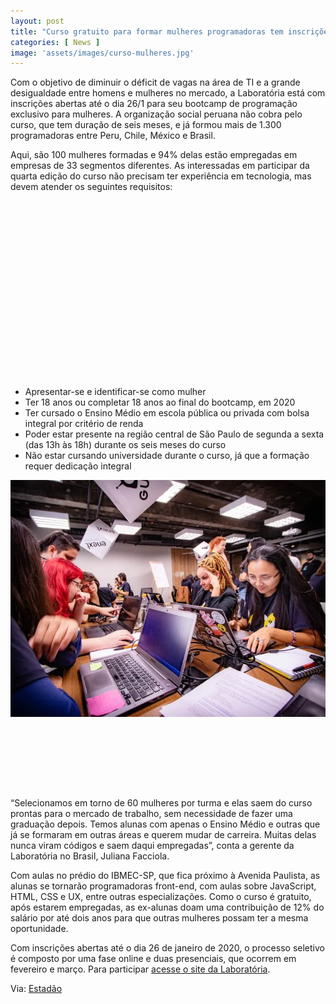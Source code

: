 ```yaml
---
layout: post
title: "Curso gratuito para formar mulheres programadoras tem inscrições abertas"
categories: [ News ]
image: 'assets/images/curso-mulheres.jpg'
---
```


Com o objetivo de diminuir o déficit de vagas na área de TI e a grande desigualdade entre homens e mulheres no mercado, a Laboratória está com inscrições abertas até o dia 26/1 para seu bootcamp de programação exclusivo para mulheres. A organização social peruana não cobra pelo curso, que tem duração de seis meses, e já formou mais de 1.300 programadoras entre Peru, Chile, México e Brasil.

Aqui, são 100 mulheres formadas e 94% delas estão empregadas em empresas de 33 segmentos diferentes. As interessadas em participar da quarta edição do curso não precisam ter experiência em tecnologia, mas devem atender os seguintes requisitos:

<!-- QUADRADO -->
<script async src="//pagead2.googlesyndication.com/pagead/js/adsbygoogle.js"></script>
<ins class="adsbygoogle"
style="display:inline-block;width:336px;height:280px"
data-ad-client="ca-pub-2838251107855362"
data-ad-slot="5351066970"></ins>
<script>
(adsbygoogle = window.adsbygoogle || []).push({});
</script>

+ Apresentar-se e identificar-se como mulher
+ Ter 18 anos ou completar 18 anos ao final do bootcamp, em 2020
+ Ter cursado o Ensino Médio em escola pública ou privada com bolsa integral por critério de renda
+ Poder estar presente na região central de São Paulo de segunda a sexta (das 13h às 18h) durante os seis meses do curso
+ Não estar cursando universidade durante o curso, já que a formação requer dedicação integral

![Curso](/assets/images/Bruno-Nakamura.jpg)

<!-- MINI ANÚNCIO -->
<script async src="//pagead2.googlesyndication.com/pagead/js/adsbygoogle.js"></script>
<!-- Games Root -->
<ins class="adsbygoogle"
style="display:inline-block;width:730px;height:95px"
data-ad-client="ca-pub-2838251107855362"
data-ad-slot="5351066970"></ins>
<script>
(adsbygoogle = window.adsbygoogle || []).push({});
</script>

“Selecionamos em torno de 60 mulheres por turma e elas saem do curso prontas para o mercado de trabalho, sem necessidade de fazer uma graduação depois. Temos alunas com apenas o Ensino Médio e outras que já se formaram em outras áreas e querem mudar de carreira. Muitas delas nunca viram códigos e saem daqui empregadas”, conta a gerente da Laboratória no Brasil, Juliana Facciola.

Com aulas no prédio do IBMEC-SP, que fica próximo à Avenida Paulista, as alunas se tornarão programadoras front-end, com aulas sobre JavaScript, HTML, CSS e UX, entre outras especializações. Como o curso é gratuito, após estarem empregadas, as ex-alunas doam uma contribuição de 12% do salário por até dois anos para que outras mulheres possam ter a mesma oportunidade.

Com inscrições abertas até o dia 26 de janeiro de 2020, o processo seletivo é composto por uma fase online e duas presenciais, que ocorrem em fevereiro e março. Para participar [acesse o site da Laboratória](https://economia.estadao.com.br/blogs/radar-do-emprego/curso-gratuito-para-formar-mulheres-programadoras-tem-inscricoes-abertas/).


<!-- RETANGULO LARGO 2 -->
<script async src="//pagead2.googlesyndication.com/pagead/js/adsbygoogle.js"></script>
<ins class="adsbygoogle"
style="display:block; text-align:center;"
data-ad-layout="in-article"
data-ad-format="fluid"
data-ad-client="ca-pub-2838251107855362"
data-ad-slot="8549252987"></ins>
<script>
(adsbygoogle = window.adsbygoogle || []).push({});
</script>

Via: [Estadão](https://economia.estadao.com.br/blogs/radar-do-emprego/curso-gratuito-para-formar-mulheres-programadoras-tem-inscricoes-abertas/)
